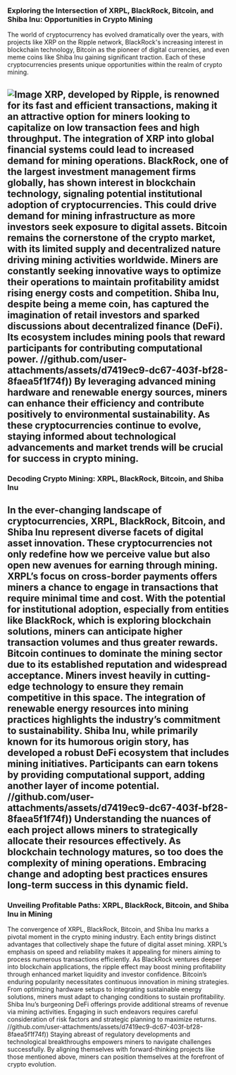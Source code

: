 ### Exploring the Intersection of XRPL, BlackRock, Bitcoin, and Shiba Inu: Opportunities in Crypto Mining
The world of cryptocurrency has evolved dramatically over the years, with projects like XRP on the Ripple network, BlackRock's increasing interest in blockchain technology, Bitcoin as the pioneer of digital currencies, and even meme coins like Shiba Inu gaining significant traction. Each of these cryptocurrencies presents unique opportunities within the realm of crypto mining.

![Image](https://github.com/user-attachments/assets/d7419ec9-dc67-403f-bf28-8faea5f1f74f)
XRP, developed by Ripple, is renowned for its fast and efficient transactions, making it an attractive option for miners looking to capitalize on low transaction fees and high throughput. The integration of XRP into global financial systems could lead to increased demand for mining operations. 
BlackRock, one of the largest investment management firms globally, has shown interest in blockchain technology, signaling potential institutional adoption of cryptocurrencies. This could drive demand for mining infrastructure as more investors seek exposure to digital assets.
Bitcoin remains the cornerstone of the crypto market, with its limited supply and decentralized nature driving mining activities worldwide. Miners are constantly seeking innovative ways to optimize their operations to maintain profitability amidst rising energy costs and competition.
Shiba Inu, despite being a meme coin, has captured the imagination of retail investors and sparked discussions about decentralized finance (DeFi). Its ecosystem includes mining pools that reward participants for contributing computational power.
 //github.com/user-attachments/assets/d7419ec9-dc67-403f-bf28-8faea5f1f74f))
 By leveraging advanced mining hardware and renewable energy sources, miners can enhance their efficiency and contribute positively to environmental sustainability. As these cryptocurrencies continue to evolve, staying informed about technological advancements and market trends will be crucial for success in crypto mining.
---
### Decoding Crypto Mining: XRPL, BlackRock, Bitcoin, and Shiba Inu
In the ever-changing landscape of cryptocurrencies, XRPL, BlackRock, Bitcoin, and Shiba Inu represent diverse facets of digital asset innovation. These cryptocurrencies not only redefine how we perceive value but also open new avenues for earning through mining.
XRPL’s focus on cross-border payments offers miners a chance to engage in transactions that require minimal time and cost. With the potential for institutional adoption, especially from entities like BlackRock, which is exploring blockchain solutions, miners can anticipate higher transaction volumes and thus greater rewards.
Bitcoin continues to dominate the mining sector due to its established reputation and widespread acceptance. Miners invest heavily in cutting-edge technology to ensure they remain competitive in this space. The integration of renewable energy resources into mining practices highlights the industry’s commitment to sustainability.
Shiba Inu, while primarily known for its humorous origin story, has developed a robust DeFi ecosystem that includes mining initiatives. Participants can earn tokens by providing computational support, adding another layer of income potential.
 //github.com/user-attachments/assets/d7419ec9-dc67-403f-bf28-8faea5f1f74f))
 Understanding the nuances of each project allows miners to strategically allocate their resources effectively. As blockchain technology matures, so too does the complexity of mining operations. Embracing change and adopting best practices ensures long-term success in this dynamic field.
---
### Unveiling Profitable Paths: XRPL, BlackRock, Bitcoin, and Shiba Inu in Mining
The convergence of XRPL, BlackRock, Bitcoin, and Shiba Inu marks a pivotal moment in the crypto mining industry. Each entity brings distinct advantages that collectively shape the future of digital asset mining.
XRPL’s emphasis on speed and reliability makes it appealing for miners aiming to process numerous transactions efficiently. As BlackRock ventures deeper into blockchain applications, the ripple effect may boost mining profitability through enhanced market liquidity and investor confidence.
Bitcoin’s enduring popularity necessitates continuous innovation in mining strategies. From optimizing hardware setups to integrating sustainable energy solutions, miners must adapt to changing conditions to sustain profitability.
Shiba Inu’s burgeoning DeFi offerings provide additional streams of revenue via mining activities. Engaging in such endeavors requires careful consideration of risk factors and strategic planning to maximize returns.
 //github.com/user-attachments/assets/d7419ec9-dc67-403f-bf28-8faea5f1f74f))
 Staying abreast of regulatory developments and technological breakthroughs empowers miners to navigate challenges successfully. By aligning themselves with forward-thinking projects like those mentioned above, miners can position themselves at the forefront of crypto evolution.
